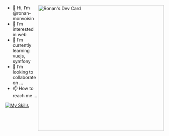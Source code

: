 <a style="float:right;" href="https://app.daily.dev/ronz"><img src="https://api.daily.dev/devcards/5e5ff13656ff45c2aa6c51691c44be48.png?r=zye" width="400" alt="Ronan's Dev Card"/></a>
- 👋 Hi, I’m @ronan-monvoisin
- 👀 I’m interested in web
- 🌱 I’m currently learning vuejs, symfony
- 💞️ I’m looking to collaborate on ...
- 📫 How to reach me ...

[![My Skills](https://skillicons.dev/icons?i=html,css,tailwind,js,jquery,vue,react,php,wordpress,mysql,cs,dotnet,java,nodejs,ae,git)]()
<!---
ronan-monvoisin/ronan-monvoisin is a ✨ special ✨ repository because its `README.md` (this file) appears on your GitHub profile.
You can click the Preview link to take a look at your changes.
--->
